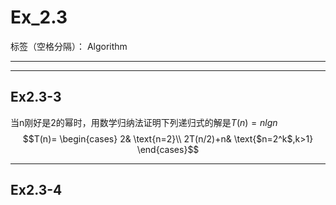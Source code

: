 ﻿# Ex_2.3

标签（空格分隔）： Algorithm

---
***
## Ex2.3-3
当n刚好是2的幂时，用数学归纳法证明下列递归式的解是$T(n)=nlgn$
$$T(n)=
\begin{cases}
2& \text{n=2}\\
2T(n/2)+n& \text{$n=2^k$,k>1}
\end{cases}$$


***
## Ex2.3-4


